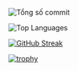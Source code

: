 ![Tổng số commit](https://github-readme-stats.vercel.app/api?username=phandinhphu&show_icons=true&count_private=true&theme=radical)

![Top Languages](https://github-readme-stats.vercel.app/api/top-langs/?username=phandinhphu&layout=compact&theme=radical)

[![GitHub Streak](https://streak-stats.demolab.com?user=phandinhphu&theme=radical)](https://git.io/streak-stats)

[![trophy](https://github-profile-trophy.vercel.app/?username=phandinhphu)](https://github.com/ryo-ma/github-profile-trophy)
